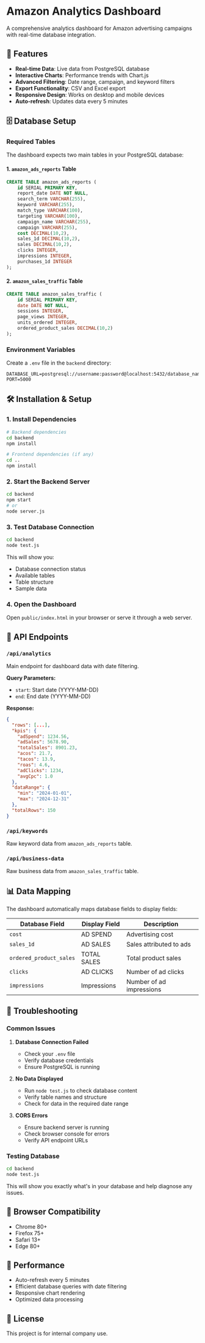# Amazon Analytics Dashboard

A comprehensive analytics dashboard for Amazon advertising campaigns with real-time database integration.

## 🚀 Features

- **Real-time Data**: Live data from PostgreSQL database
- **Interactive Charts**: Performance trends with Chart.js
- **Advanced Filtering**: Date range, campaign, and keyword filters
- **Export Functionality**: CSV and Excel export
- **Responsive Design**: Works on desktop and mobile devices
- **Auto-refresh**: Updates data every 5 minutes

## 🗄️ Database Setup

### Required Tables

The dashboard expects two main tables in your PostgreSQL database:

#### 1. `amazon_ads_reports` Table
```sql
CREATE TABLE amazon_ads_reports (
    id SERIAL PRIMARY KEY,
    report_date DATE NOT NULL,
    search_term VARCHAR(255),
    keyword VARCHAR(255),
    match_type VARCHAR(100),
    targeting VARCHAR(100),
    campaign_name VARCHAR(255),
    campaign VARCHAR(255),
    cost DECIMAL(10,2),
    sales_1d DECIMAL(10,2),
    sales DECIMAL(10,2),
    clicks INTEGER,
    impressions INTEGER,
    purchases_1d INTEGER
);
```

#### 2. `amazon_sales_traffic` Table
```sql
CREATE TABLE amazon_sales_traffic (
    id SERIAL PRIMARY KEY,
    date DATE NOT NULL,
    sessions INTEGER,
    page_views INTEGER,
    units_ordered INTEGER,
    ordered_product_sales DECIMAL(10,2)
);
```

### Environment Variables

Create a `.env` file in the `backend` directory:

```env
DATABASE_URL=postgresql://username:password@localhost:5432/database_name
PORT=5000
```

## 🛠️ Installation & Setup

### 1. Install Dependencies

```bash
# Backend dependencies
cd backend
npm install

# Frontend dependencies (if any)
cd ..
npm install
```

### 2. Start the Backend Server

```bash
cd backend
npm start
# or
node server.js
```

### 3. Test Database Connection

```bash
cd backend
node test.js
```

This will show you:
- Database connection status
- Available tables
- Table structure
- Sample data

### 4. Open the Dashboard

Open `public/index.html` in your browser or serve it through a web server.

## 🔌 API Endpoints

### `/api/analytics`
Main endpoint for dashboard data with date filtering.

**Query Parameters:**
- `start`: Start date (YYYY-MM-DD)
- `end`: End date (YYYY-MM-DD)

**Response:**
```json
{
  "rows": [...],
  "kpis": {
    "adSpend": 1234.56,
    "adSales": 5678.90,
    "totalSales": 8901.23,
    "acos": 21.7,
    "tacos": 13.9,
    "roas": 4.6,
    "adClicks": 1234,
    "avgCpc": 1.0
  },
  "dataRange": {
    "min": "2024-01-01",
    "max": "2024-12-31"
  },
  "totalRows": 150
}
```

### `/api/keywords`
Raw keyword data from `amazon_ads_reports` table.

### `/api/business-data`
Raw business data from `amazon_sales_traffic` table.

## 📊 Data Mapping

The dashboard automatically maps database fields to display fields:

| Database Field | Display Field | Description |
|----------------|---------------|-------------|
| `cost` | AD SPEND | Advertising cost |
| `sales_1d` | AD SALES | Sales attributed to ads |
| `ordered_product_sales` | TOTAL SALES | Total product sales |
| `clicks` | AD CLICKS | Number of ad clicks |
| `impressions` | Impressions | Number of ad impressions |

## 🔧 Troubleshooting

### Common Issues

1. **Database Connection Failed**
   - Check your `.env` file
   - Verify database credentials
   - Ensure PostgreSQL is running

2. **No Data Displayed**
   - Run `node test.js` to check database content
   - Verify table names and structure
   - Check for data in the required date range

3. **CORS Errors**
   - Ensure backend server is running
   - Check browser console for errors
   - Verify API endpoint URLs

### Testing Database

```bash
cd backend
node test.js
```

This will show you exactly what's in your database and help diagnose any issues.

## 📱 Browser Compatibility

- Chrome 80+
- Firefox 75+
- Safari 13+
- Edge 80+

## 🚀 Performance

- Auto-refresh every 5 minutes
- Efficient database queries with date filtering
- Responsive chart rendering
- Optimized data processing

## 📝 License

This project is for internal company use.
